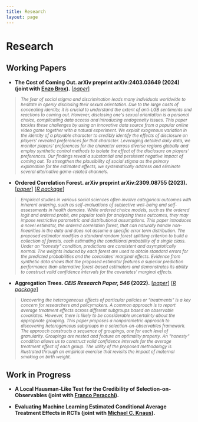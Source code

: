 ```yaml
---
title: Research
layout: page
---
```


# Research

## Working Papers
- <b>**The Cost of Coming Out.** arXiv preprint arXiv:2403.03649 (2024) (joint with [Enzo Brox](https://sites.google.com/view/ebrox)).</b>
[[*paper*]](https://arxiv.org/abs/2403.03649)

> <sub> *The fear of social stigma and discrimination leads many individuals worldwide to hesitate in openly disclosing their sexual orientation. Due to the large costs of concealing identity, it is crucial to understand the extent of anti-LGB sentiments and reactions to coming out. However, disclosing one's sexual orientation is a personal choice, complicating data access and introducing endogeneity issues. This paper tackles these challenges by using an innovative data source from a popular online video game together with a natural experiment. We exploit exogenous variation in the identity of a playable character to credibly identify the effects of disclosure on players' revealed preferences for that character. Leveraging detailed daily data, we monitor players' preferences for the character across diverse regions globally and employ synthetic control methods to isolate the effect of the disclosure on players' preferences. Our findings reveal a substantial and persistent negative impact of coming out. To strengthen the plausibility of social stigma as the primary explanation for the estimated effects, we systematically address and eliminate several alternative game-related channels.* </sub>

- <b>**Ordered Correlation Forest.** arXiv preprint arXiv:2309.08755 (2023).</b>
[[*paper*]](https://arxiv.org/abs/2309.08755)
[[*R package*]](https://riccardo-df.github.io/ocf/)

> <sub> *Empirical studies in various social sciences often involve categorical outcomes with inherent ordering, such as self-evaluations of subjective well-being and self-assessments in health domains. While ordered choice models, such as the ordered logit and ordered probit, are popular tools for analyzing these outcomes, they may impose restrictive parametric and distributional assumptions. This paper introduces a novel estimator, the ordered correlation forest, that can naturally handle non-linearities in the data and does not assume a specific error term distribution. The proposed estimator modifies a standard random forest splitting criterion to build a collection of forests, each estimating the conditional probability of a single class. Under an "honesty" condition, predictions are consistent and asymptotically normal. The weights induced by each forest are used to obtain standard errors for the predicted probabilities and the covariates' marginal effects. Evidence from synthetic data shows that the proposed estimator features a superior prediction performance than alternative forest-based estimators and demonstrates its ability to construct valid confidence intervals for the covariates' marginal effects.*

- <b>**Aggregation Trees.** *CEIS Research Paper, 546* (2022).</b>
[[*paper*]](https://papers.ssrn.com/sol3/papers.cfm?abstract_id=4304256)
[[*R package*]](https://riccardo-df.github.io/aggTrees/index.html)

> <sub> *Uncovering the heterogeneous effects of particular policies or "treatments" is a key concern for researchers and policymakers. A common approach is to report average treatment effects across different subgroups based on observable covariates. However, there is likely to be considerable uncertainty about the appropriate grouping. This paper proposes a nonparametric approach to discovering heterogeneous subgroups in a selection-on-observables framework. The approach constructs a sequence of groupings, one for each level of granularity. Groupings are nested and feature an optimality property. An "honesty" condition allows us to construct valid confidence intervals for the average treatment effect of each group. The utility of the proposed methodology is illustrated through an empirical exercise that revisits the impact of maternal smoking on birth weight.* </sub>

## Work in Progress
- <b>**A Local Hausman-Like Test for the Credibility of Selection-on-Observables** (joint with [Franco Peracchi](https://www.eief.it/eief/index.php/people/faculty-az?id=174)).</b>

- <b>**Evaluating Machine Learning Estimated Conditional Average Treatment Effects in RCTs** (joint with [Michael C. Knaus](https://mcknaus.github.io/)).</b>
